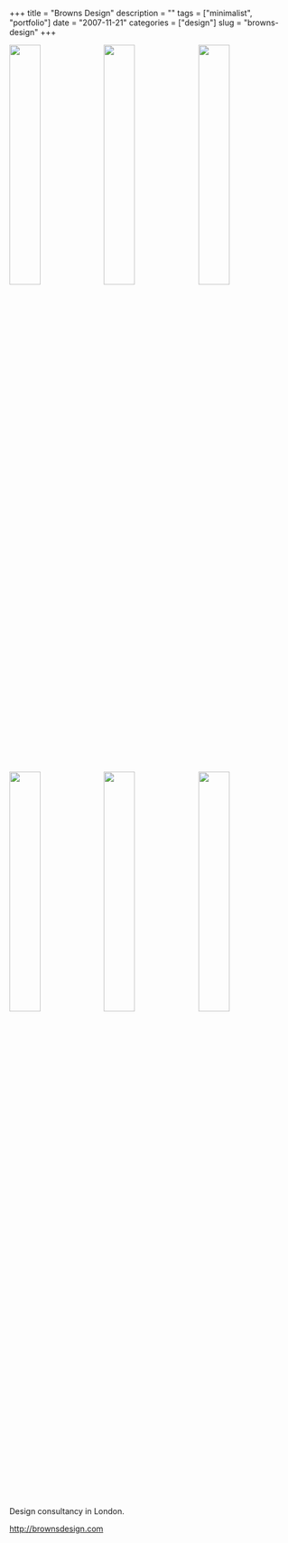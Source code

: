 +++
title = "Browns Design"
description = ""
tags = ["minimalist", "portfolio"]
date = "2007-11-21"
categories = ["design"]
slug = "browns-design"
+++


<div id="screens-thumbs" class="clearfix mt1-5">
<a href="http://media.konigi.com/design/brownsdesign-1.jpg" class="group" rel="group"><img src="http://media.konigi.com/design/brownsdesign-1.png" alt="" class="thumb" style="width: 33%; max-width: 33%;padding: 0 1px 1px 0" /></a><a href="http://media.konigi.com/design/brownsdesign-2.jpg" class="group" rel="group"><img src="http://media.konigi.com/design/brownsdesign-2.png" alt="" class="thumb" style="width: 33%; max-width: 33%;padding: 0 1px 1px 0" /></a><a href="http://media.konigi.com/design/brownsdesign-3.jpg" class="group" rel="group"><img src="http://media.konigi.com/design/brownsdesign-3.png" alt="" class="thumb" style="width: 33%; max-width: 33%;padding: 0 1px 1px 0" /></a><a href="http://media.konigi.com/design/brownsdesign-4.jpg" class="group" rel="group"><img src="http://media.konigi.com/design/brownsdesign-4.png" alt="" class="thumb" style="width: 33%; max-width: 33%;padding: 0 1px 1px 0" /></a><a href="http://media.konigi.com/design/brownsdesign-5.jpg" class="group" rel="group"><img src="http://media.konigi.com/design/brownsdesign-5.png" alt="" class="thumb" style="width: 33%; max-width: 33%;padding: 0 1px 1px 0" /></a><a href="http://media.konigi.com/design/brownsdesign-6.jpg" class="group" rel="group"><img src="http://media.konigi.com/design/brownsdesign-6.png" alt="" class="thumb" style="width: 33%; max-width: 33%;padding: 0 1px 1px 0" /></a>
</div>   
<p>Design consultancy in London.</p>
<p><a href="http://brownsdesign.com/">http://brownsdesign.com</a></p>  
